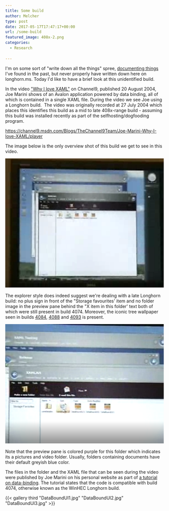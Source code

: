 ```yaml
---
title: Some build
author: Melcher
type: post
date: 2017-05-17T17:47:17+00:00
url: /some-build
featured_image: 408x-2.png
categories:
  - Research

---
```

I'm on some sort of "write down all the things" spree, [documenting things](https://www.betaarchive.com/forum/viewtopic.php?f=62&t=33865 "BetaArchive - Longhorn for everyday use (back then)") I've found in the past, but never properly have written down here on longhorn.ms. Today I'd like to have a brief look at this unidentified build.

In the video ["Why I love XAML"](https://channel9.msdn.com/Blogs/TheChannel9Team/Joe-Marini-Why-I-love-XAML "Channel 9 - Joe Marini - Why I love XAML") on Channel9, published 20 August 2004, Joe Marini shows of an Avalon application powered by data binding, all of which is contained in a single XAML file. During the video we see Joe using a Longhorn build.  The video was originally recorded at 27 July 2004 which places this identifies this build as a mid to late 408x-range build - assuming this build was installed recently as part of the selfhosting/dogfooding program.

https://channel9.msdn.com/Blogs/TheChannel9Team/Joe-Marini-Why-I-love-XAML/player

The image below is the only overview shot of this build we get to see in this video.

![](408xoverview.png)

The explorer style does indeed suggest we're dealing with a late Longhorn build: no plus sign in front of the "Storage favourites' item and no folder image in the preview pane behind the "X item in this folder' text both of which were still present in build 4074. Moreover, the iconic tree wallpaper seen in builds [4084](/builds/4084), [4088](/builds/4088) and [4093](/builds/4093) is present.

![](408x-2.png)

Note that the preview pane is colored purple for this folder which indicates its a pictures and video folder. Usually, folders containing documents have their default greyish blue color.

The files in the folder and the XAML file that can be seen during the video were published by Joe Marini on his personal website as part of [a tutorial on data-binding](http://web.archive.org/web/20041011115109/http://www.joemarini.com:80/tutorials/tutorialpages/xamldataboundui.php "joemarini.com - Building Data-Bound Use Interfaces in XAML"). The tutorial states that the code is compatible with build 4074, otherwise known as the WinHEC Longhorn build.

{{< gallery third "DataBoundUI1.jpg" "DataBoundUI2.jpg" "DataBoundUI3.jpg" >}}